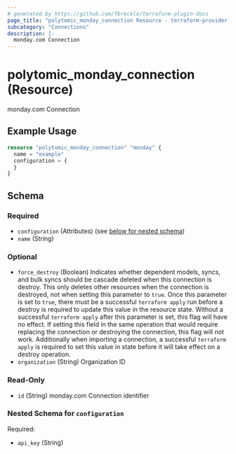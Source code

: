 ```yaml
---
# generated by https://github.com/fbreckle/terraform-plugin-docs
page_title: "polytomic_monday_connection Resource - terraform-provider-polytomic"
subcategory: "Connections"
description: |-
  monday.com Connection
---
```


# polytomic_monday_connection (Resource)

monday.com Connection

## Example Usage

```terraform
resource "polytomic_monday_connection" "monday" {
  name = "example"
  configuration = {
  }
}
```

<!-- schema generated by tfplugindocs -->
## Schema

### Required

- `configuration` (Attributes) (see [below for nested schema](#nestedatt--configuration))
- `name` (String)

### Optional

- `force_destroy` (Boolean) Indicates whether dependent models, syncs, and bulk syncs should be cascade deleted when this connection is destroy. This only deletes other resources when the connection is destroyed, not when setting this parameter to `true`. Once this parameter is set to `true`, there must be a successful `terraform apply` run before a destroy is required to update this value in the resource state. Without a successful `terraform apply` after this parameter is set, this flag will have no effect. If setting this field in the same operation that would require replacing the connection or destroying the connection, this flag will not work. Additionally when importing a connection, a successful `terraform apply` is required to set this value in state before it will take effect on a destroy operation.
- `organization` (String) Organization ID

### Read-Only

- `id` (String) monday.com Connection identifier

<a id="nestedatt--configuration"></a>
### Nested Schema for `configuration`

Required:

- `api_key` (String)



